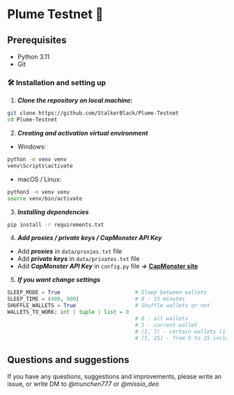 # Plume Testnet 🤖

## Prerequisites

- Python 3.11
- Git

### 🛠️ Installation and setting up

1. ***Clone the repository on local machine:***

```bash
git clone https://github.com/StalkerBlack/Plume-Testnet
cd Plume-Testnet
```

2. ***Creating and activation virtual environment***

- Windows:
```bash
python -m venv venv
venv\Scripts\activate
```
- macOS / Linux:
```bash
python3 -m venv venv
source venv/bin/activate
```

3. ***Installing dependencies***
```bash
pip install -r requirements.txt
```

4. ***Add proxies / private keys / CapMonster API Key***

- Add ***proxies*** in `data/proxies.txt` file
- Add ***private keys*** in `data/privates.txt` file
- Add ***CapMonster API Key*** in `config.py` file  ***->***  **[CapMonster site](https://capmonster.cloud/)**

5. ***If you want change settings***
```python
SLEEP_MODE = True                        # Sleep between wallets
SLEEP_TIME = (480, 900)                  # 8 - 15 minutes
SHUFFLE_WALLETS = True                   # Shuffle wallets or not
WALLETS_TO_WORK: int | tuple | list = 0
                                         # 0 - all wallets
                                         # 1 - current wallet
                                         # (1, 7) - certain wallets (1 wallets and 7 wallet)
                                         # [5, 25] - from 5 to 25 including
```

[//]: # (## Support ❤️)

[//]: # (*It you find any optimal solution or have any questions, please [Contact Us]&#40;https://t.me/degen_software&#41;*)

## Questions and suggestions

If you have any questions, suggestions and improvements, please write an issue, or write DM to *@munchen777* or *@missio_deo*

